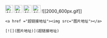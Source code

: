 

<img src="https://cdn.jsdelivr.net/gh/baib-web/img/Android-Emblem.png" alt="Alien Monster" height="25" />  <img src="https://cdn.jsdelivr.net/gh/baib-web/img/ne6ukkej06t71.png" alt="Alien Monster" height="25" /> <img src="https://cdn.jsdelivr.net/gh/baib-web/img/Apple%20Store.png" alt="Alien Monster" height="25" /> <img src="https://cdn.jsdelivr.net/gh/baib-web/img/Finder_Icon_macOS_Big_Sur.png" alt="Alien Monster" height="25" />
![[2000_600px.gif]]
```
<a href ="超链接地址"><img src="图片地址"></a>
```


```
[![](图片地址)](超链接地址)
```

